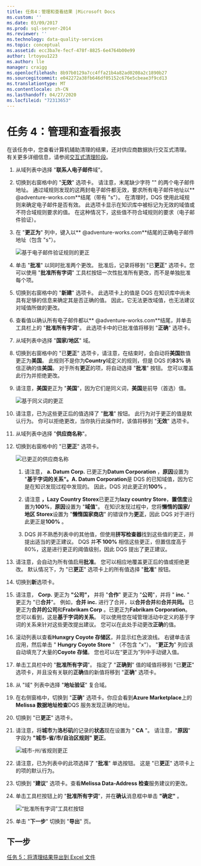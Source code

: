 ```yaml
---
title: 任务4：管理和查看结果 |Microsoft Docs
ms.custom: ''
ms.date: 03/09/2017
ms.prod: sql-server-2014
ms.reviewer: ''
ms.technology: data-quality-services
ms.topic: conceptual
ms.assetid: ecc3ba7e-fecf-478f-8825-6e4764b00e99
author: lrtoyou1223
ms.author: lle
manager: craigg
ms.openlocfilehash: 8b97b0129a7cc4ffa21b4a82ad0208a2c1890b27
ms.sourcegitcommit: e042272a38fb646df05152c676e5cbeae3f9cd13
ms.translationtype: MT
ms.contentlocale: zh-CN
ms.lasthandoff: 04/27/2020
ms.locfileid: "72313653"
---
```

# <a name="task-4-manaing-and-viewing-results"></a>任务 4：管理和查看报表
  在该任务中，您查看计算机辅助清理的结果，还对供应商数据执行交互式清理。 有关更多详细信息，请参阅[交互式清理阶段](https://msdn.microsoft.com/library/hh213061.aspx#Interactive)。  
  
1.  从域列表中选择 "**联系人电子邮件**域"。  
  
2.  切换到右窗格中的 "**无效**" 选项卡。 请注意，末尾缺少字符 "" 的两个电子邮件地址。 通过域规则发现的这两封电子邮件都无效，要求所有电子邮件地址以** \@adventure-works.com**结尾（带有 "s"）。 在清理时，DQS 使用此域规则来确定电子邮件是否有效。 此选项卡显示在知识库中被标记为无效的域值或不符合域规则要求的值。 在这种情况下，这些值不符合域规则的要求（电子邮件验证）。  
  
3.  在 "**更正为**" 列中，键入以** \@adventure-works.com**结尾的正确电子邮件地址（包含 "s"）。  
  
     ![基于电子邮件验证规则的更正](../../2014/tutorials/media/et-managingandviewingresults-01.jpg "基于电子邮件验证规则的更正")  
  
4.  单击 "**批准**" 以同时批准两个更改。 批准后，记录将移到 "已**更正**" 选项卡。您可以使用 "**批准所有字词**" 工具栏按钮一次性批准所有更改，而不是单独批准每个项。  
  
5.  切换到右窗格中的 "**新建**" 选项卡。 此选项卡上的值是 DQS 在知识库中尚未具有足够的信息来确定其是否正确的值。 因此，它无法更改域值，也无法建议对域值所做的更改。  
  
6.  查看值以确认所有电子邮件都以** \@adventure-works.com**结尾，并单击工具栏上的 "**批准所有字词**"。 此选项卡中的已批准值将移到 "**正确**" 选项卡。  
  
7.  从域列表中选择 "**国家/地区**" 域。  
  
8.  切换到右窗格中的 "已**更正**" 选项卡，请注意，在结束时，会自动将**美国**数值更正为**美国**。 此规则不是你为**Country**域定义的规则，但是 DQS 的**83%** 确信正确的值**美国**。 对于所有**更正**的项，将自动选择 "**批准**" 按钮。 您可以覆盖此行为并拒绝更改。  
  
9. 请注意，**美国**更正为 "**美国**"，因为它们是同义词，**美国**是前导（首选）值。  
  
     ![基于同义词的更正](../../2014/tutorials/media/et-managingandviewingresults-02.jpg "基于同义词的更正")  
  
10. 请注意，已为这些更正后的值选择了 "**批准**" 按钮。 此行为对于更正的值是默认行为。 你可以拒绝更改，当你执行此操作时，该值将移到 "**无效**" 选项卡。  
  
11. 从域列表中选择 "**供应商名称**"。  
  
12. 切换到右窗格中的 "已**更正**" 选项卡。  
  
     ![已更正的供应商名称](../../2014/tutorials/media/et-managingandviewingresults-03.jpg "已更正的供应商名称")  
  
    1.  请注意， **a. Datum Corp.** 已更正为**Datum Corporation** ，**原因**设置为 "**基于字词的关系"。A. Datum Corporation**是 DQS 的已知域值，因为它是在知识发现过程中发现的。 因此，DQS 对此更正的**100%** 。  
  
    2.  请注意 **，Lazy Country Storex**已更正为**lazy country Store**，**置信度**设置为**100%**，**原因**设置为 "**域值**"。 在知识发现过程中，您将**懒惰的国家/地区 Storex**设置为 "**懒惰国家商店**" 的错误作为**更正**，因此 DQS 对于进行此更正是**100%** 。  
  
    3.  DQS 并不熟悉列表中的其他值，但使用**拼写检查器**找到这些值的更正，并提出适当的更正建议。 DQS 并**不 100%** 相信这些更正，但置信度高于80%，这是进行更正的阈值级别，因此 DQS 提出了更正建议。  
  
13. 请注意，会自动为所有值启用**批准**。 您可以相应地覆盖更正后的值或拒绝更改。 默认情况下，为 "已**更正**" 选项卡上的所有值选择 "**批准**" 按钮。  
  
14. 切换到**新**选项卡。  
  
15. 请注意， **Corp.** 更正为 **"公司"，** 并将 "**合作**" 更正为 "**公司**"，并将 " **inc.** " 更正为 "已**合并**"。 例如，**合并 inc.** 进行了合并，以**合并合并**和**合并共同。** 已更正为**合并的公司**和**Frabrikam Corp** 。已更正为**Fabrikam Corporation**。  您可以看到，这是**基于字词的关系**。 可以使用您在域管理活动中定义的基于字词的关系来针对这些更改提出建议。 您可以在此处手动更改**正确**的值。  
  
16. 滚动列表以查看**Hunxgry Coyote 存储区**，并显示红色波浪线。 右键单击该应用，然后单击 " **Hungry Coyote Store** " （不包含 "x"）。 "**更正为**" 列应该自动填充了大量的**Coyote 存储**。 您也可以在“更正为”列中手动键入值。  
  
17. 单击工具栏中的 "**批准所有字词**"。 指定了 "**正确到**" 值的域值将移到 "已**更正**" 选项卡，并且没有关联的**正确**值的新值将移到 "**正确**" 选项卡。  
  
18. 从 "域" 列表中选择 "**地址验证**" 复合域。  
  
19. 在右侧窗格中，切换到 "**正确**" 选项卡。你应会看到**Azure Marketplace**上的**Melissa 数据地址检查**DQS 服务发现正确的地址。  
  
20. 切换到 "已**更正**" 选项卡。  
  
21. 请注意，将**城市**为**洛杉矶**的记录的**状态**现在设置为 " **CA** "。 请注意，"**原因**" 字段为 **"城市-省/市/自治区规则" 更正**。  
  
     ![城市-州/省规则更正](../../2014/tutorials/media/et-managingandviewingresults-04.jpg "城市-州/省规则更正")  
  
22. 请注意，已为列表中的此项选择了 "**批准**" 单选按钮。 这是 "已**更正**" 选项卡上的项的默认行为。  
  
23. 切换到 "**建议**" 选项卡。查看**Melissa Data-Address 检查**服务建议的更改。  
  
24. 单击工具栏按钮上的 "**批准所有字词**"，并在**确认**消息框中单击 **"确定"** 。  
  
     ![“批准所有字词”工具栏按钮](../../2014/tutorials/media/et-managingandviewingresults-05.jpg "“批准所有字词”工具栏按钮")  
  
25. 单击 "**下一步**" 切换到 "**导出**" 页。  
  
## <a name="next-step"></a>下一步  
 [任务 5：将清理结果导出到 Excel 文件](../../2014/tutorials/task-5-exporting-cleansing-results-to-an-excel-file.md)  
  
  
